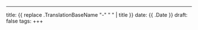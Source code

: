 ---
title: {{ replace .TranslationBaseName "-" " " | title }}
date: {{ .Date }}
draft: false
tags:
+++
